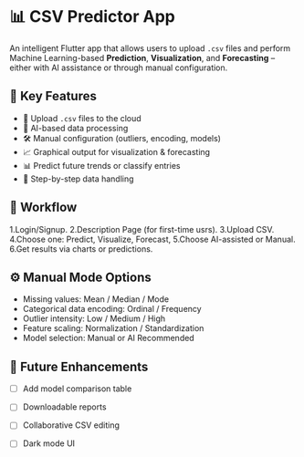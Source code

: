 # 📊 CSV Predictor App

An intelligent Flutter app that allows users to upload `.csv` files and perform Machine Learning-based **Prediction**, **Visualization**, and **Forecasting** – either with AI assistance or through manual configuration.

## 🚀 Key Features

- 📁 Upload `.csv` files to the cloud  
- 🧠 AI-based data processing  
- 🛠️ Manual configuration (outliers, encoding, models)  
- 📈 Graphical output for visualization & forecasting  
- 📊 Predict future trends or classify entries  
- 🧾 Step-by-step data handling

## 🔁 Workflow

1.Login/Signup.
2.Description Page (for first-time usrs).
3.Upload CSV.
4.Choose one:
  Predict,
  Visualize,
  Forecast,
5.Choose AI-assisted or Manual.
6.Get results via charts or predictions.


## ⚙️ Manual Mode Options

- Missing values: Mean / Median / Mode  
- Categorical data encoding: Ordinal / Frequency  
- Outlier intensity: Low / Medium / High  
- Feature scaling: Normalization / Standardization  
- Model selection: Manual or AI Recommended  

## 📌 Future Enhancements

- [ ] Add model comparison table  
- [ ] Downloadable reports  
- [ ] Collaborative CSV editing  
- [ ] Dark mode UI

